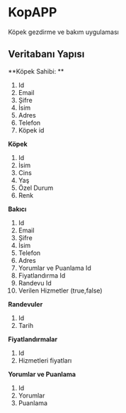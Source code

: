 # KopAPP

Köpek gezdirme ve bakım uygulaması

## Veritabanı Yapısı

**Köpek Sahibi:  **
1. Id
2. Email
3. Şifre
4. İsim
5. Adres
6. Telefon
7. Köpek id

**Köpek**
1. Id
2. İsim
3. Cins
4. Yaş
5. Özel Durum
6. Renk

**Bakıcı**
1. Id
2. Email
3. Şifre
4. İsim
5. Telefon
6. Adres
7. Yorumlar ve Puanlama Id
8. Fiyatlandırma Id
9. Randevu Id
10. Verilen Hizmetler (true,false)

**Randevuler**
1. Id
2. Tarih

**Fiyatlandırmalar**
1. Id
2. Hizmetleri fiyatları

**Yorumlar ve Puanlama**
1. Id
2. Yorumlar
3. Puanlama
